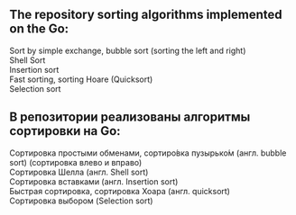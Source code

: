 ## The repository sorting algorithms implemented on the Go:  
Sort by simple exchange, bubble sort (sorting the left and right)  
Shell Sort  
Insertion sort  
Fast sorting, sorting Hoare (Quicksort)  
Selection sort  

## В репозитории реализованы алгоритмы сортировки на Go:  
Сортировка простыми обменами, сортиро́вка пузырько́м (англ. bubble sort) (сортировка влево и вправо)  
Сортировка Шелла (англ. Shell sort)  
Сортировка вставками (англ. Insertion sort)  
Быстрая сортировка, сортировка Хоара (англ. quicksort)  
Сортировка выбором (Selection sort)  
